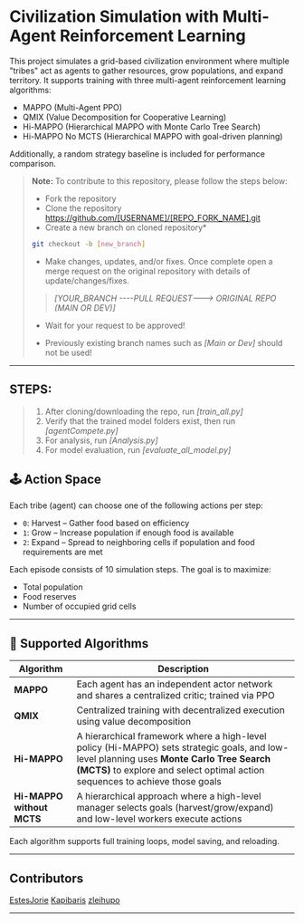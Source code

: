   # Civilization Simulation with Multi-Agent Reinforcement Learning

This project simulates a grid-based civilization environment where multiple "tribes" act as agents to gather resources, grow populations, and expand territory. It supports training with three multi-agent reinforcement learning algorithms:

- MAPPO (Multi-Agent PPO)
- QMIX (Value Decomposition for Cooperative Learning)
- Hi-MAPPO (Hierarchical MAPPO with Monte Carlo Tree Search)
- Hi-MAPPO No MCTS (Hierarchical MAPPO with goal-driven planning)

Additionally, a random strategy baseline is included for performance comparison.

> **Note:** To contribute to this repository, please follow the steps below:
>
> - Fork the repository 
> - Clone the repository https://github.com/[USERNAME]/[REPO_FORK_NAME].git
> - Create a new branch on cloned repository* 
>
>```bash 
>git checkout -b [new_branch]
>```
> - Make changes, updates, and/or fixes. Once complete open a merge request on the original repository with details of update/changes/fixes. 
>
>>*[YOUR_BRANCH ----PULL REQUEST---> ORIGINAL REPO (MAIN OR DEV)]*
>
> - Wait for your request to be approved!
>
> * Previously existing branch names such as *[Main or Dev]* should not be used!
---

## STEPS:

> 1. After cloning/downloading the repo, run *[train_all.py]*
> 2. Verify that the trained model folders exist, then run *[agentCompete.py]*
> 3. For analysis, run *[Analysis.py]*
> 4. For model evaluation, run *[evaluate_all_model.py]*

## 🕹️ Action Space

Each tribe (agent) can choose one of the following actions per step:

- `0`: Harvest – Gather food based on efficiency  
- `1`: Grow – Increase population if enough food is available  
- `2`: Expand – Spread to neighboring cells if population and food requirements are met  

Each episode consists of 10 simulation steps. The goal is to maximize:

- Total population  
- Food reserves  
- Number of occupied grid cells  

---

## 🤖 Supported Algorithms

| Algorithm    | Description |
|--------------|-------------|
| **MAPPO**    | Each agent has an independent actor network and shares a centralized critic; trained via PPO |
| **QMIX**     | Centralized training with decentralized execution using value decomposition |
| **Hi-MAPPO** | A hierarchical framework where a high-level policy (Hi-MAPPO) sets strategic goals, and low-level planning uses **Monte Carlo Tree Search (MCTS)** to explore and select optimal action sequences to achieve those goals |
| **Hi-MAPPO without MCTS** | A hierarchical approach where a high-level manager selects goals (harvest/grow/expand) and low-level workers execute actions |

Each algorithm supports full training loops, model saving, and reloading.

--- 
## Contributors

[EstesJorie](https://github.com/EstesJorie)
[Kapibaris](https://github.com/Kapibaris)
[zleihupo](https://github.com/zleihupo)

---